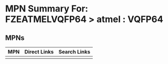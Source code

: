 



# MPN Summary For: FZEATMELVQFP64 > atmel : VQFP64

## MPNs
  

|MPN|Direct Links|Search Links|
| :--- | :--- | :--- |
||||
